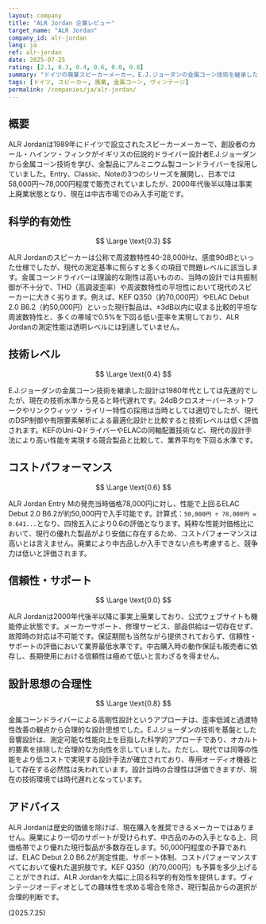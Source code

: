 ```yaml
---
layout: company
title: "ALR Jordan 企業レビュー"
target_name: "ALR Jordan"
company_id: alr-jordan
lang: ja
ref: alr-jordan
date: 2025-07-25
rating: [2.1, 0.3, 0.4, 0.6, 0.0, 0.8]
summary: "ドイツの廃業スピーカーメーカー。E.J.ジョーダンの金属コーン技術を継承したが、測定性能は現代基準に劣り、サポートも存在しない。"
tags: [ドイツ, スピーカー, 廃業, 金属コーン, ヴィンテージ]
permalink: /companies/ja/alr-jordan/
---
```


## 概要

ALR Jordanは1989年にドイツで設立されたスピーカーメーカーで、創設者のカール・ハインツ・フィンクがイギリスの伝説的ドライバー設計者E.J.ジョーダンから金属コーン技術を学び、全製品にアルミニウム製コーンドライバーを採用していました。Entry、Classic、Noteの3つのシリーズを展開し、日本では58,000円～78,000円程度で販売されていましたが、2000年代後半以降は事実上廃業状態となり、現在は中古市場でのみ入手可能です。

## 科学的有効性

$$ \Large \text{0.3} $$

ALR Jordanのスピーカーは公称で周波数特性40-28,000Hz、感度90dBといった仕様でしたが、現代の測定基準に照らすと多くの項目で問題レベルに該当します。金属コーンドライバーは理論的な剛性は高いものの、当時の設計では共振制御が不十分で、THD（高調波歪率）や周波数特性の平坦性において現代のスピーカーに大きく劣ります。例えば、KEF Q350（約70,000円）やELAC Debut 2.0 B6.2（約50,000円）といった現行製品は、±3dB以内に収まる比較的平坦な周波数特性と、多くの帯域で0.5%を下回る低い歪率を実現しており、ALR Jordanの測定性能は透明レベルには到達していません。

## 技術レベル

$$ \Large \text{0.4} $$

E.J.ジョーダンの金属コーン技術を継承した設計は1980年代としては先進的でしたが、現在の技術水準から見ると時代遅れです。24dBクロスオーバーネットワークやリンクウィッツ・ライリー特性の採用は当時としては適切でしたが、現代のDSP制御や有限要素解析による最適化設計と比較すると技術レベルは低く評価されます。KEFのUni-QドライバーやELACの同軸配置技術など、現代の設計手法により高い性能を実現する競合製品と比較して、業界平均を下回る水準です。

## コストパフォーマンス

$$ \Large \text{0.6} $$

ALR Jordan Entry Mの発売当時価格78,000円に対し、性能で上回るELAC Debut 2.0 B6.2が約50,000円で入手可能です。計算式：`50,000円 ÷ 78,000円 = 0.641...`となり、四捨五入により0.6の評価となります。純粋な性能対価格比において、現行の優れた製品がより安価に存在するため、コストパフォーマンスは高いとは言えません。廃業により中古品しか入手できない点も考慮すると、競争力は低いと評価されます。

## 信頼性・サポート

$$ \Large \text{0.0} $$

ALR Jordanは2000年代後半以降に事実上廃業しており、公式ウェブサイトも機能停止状態です。メーカーサポート、修理サービス、部品供給は一切存在せず、故障時の対応は不可能です。保証期間も当然ながら提供されておらず、信頼性・サポートの評価において業界最低水準です。中古購入時の動作保証も販売者に依存し、長期使用における信頼性は極めて低いと言わざるを得ません。

## 設計思想の合理性

$$ \Large \text{0.8} $$

金属コーンドライバーによる高剛性設計というアプローチは、歪率低減と過渡特性改善の観点から合理的な設計思想でした。E.J.ジョーダンの技術を基盤とした音響設計は、測定可能な性能向上を目指した科学的アプローチであり、オカルト的要素を排除した合理的な方向性を示していました。ただし、現代では同等の性能をより低コストで実現する設計手法が確立されており、専用オーディオ機器として存在する必然性は失われています。設計当時の合理性は評価できますが、現在の技術環境では時代遅れとなっています。

## アドバイス

ALR Jordanは歴史的価値を除けば、現在購入を推奨できるメーカーではありません。廃業により一切のサポートが受けられず、中古品のみの入手となる上、同価格帯でより優れた現行製品が多数存在します。50,000円程度の予算であれば、ELAC Debut 2.0 B6.2が測定性能、サポート体制、コストパフォーマンスすべてにおいて優れた選択肢です。KEF Q350（約70,000円）も予算を多少上げることができれば、ALR Jordanを大幅に上回る科学的有効性を提供します。ヴィンテージオーディオとしての趣味性を求める場合を除き、現行製品からの選択が合理的判断です。

(2025.7.25)

